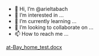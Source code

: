 - 👋 Hi, I’m @arieltabach
- 👀 I’m interested in ...
- 🌱 I’m currently learning ...
- 💞️ I’m looking to collaborate on ...
- 📫 How to reach me ...

<!---
arieltabach/arieltabach is a ✨ special ✨ repository because its `README.md` (this file) appears on your GitHub profile.
You can click the Preview link to take a look at your changes.
--->
[at-Bay_home_test.docx](https://github.com/arieltabach/arieltabach/files/8793360/at-Bay_home_test.docx)
